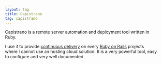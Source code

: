 ```yaml
---
layout: tag
title: Capistrano
tag: capistrano
---
```


Capistrano is a remote server automation and deployment tool written in Ruby.

I use it to provide [continuous delivery](tags/continuous-delivery) on every [Ruby on Rails](/tags/ruby-on-rails) projects
where I cannot use an hosting cloud solution. It is a very powerful tool, easy to configure and very well documented.